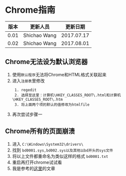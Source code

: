# Chrome指南

|版本|更新人员|更新日期|
|---|-------|-------|
|0.01|Shichao Wang|2017.07.17|
|0.02|Shichao Wang|2017.08.01|

## Chrome无法设为默认浏览器
1. 使用`默认程序`无法将Chrome和HTML格式关联起来
2. 进入`注册表`里修改
   ```` regedit
    1. regedit
    2. 选择至这里：计算机\HKEY_CLASSES_ROOT\.html和计算机\HKEY_CLASSES_ROOT\.htm
    3. 将上面两个项的默认的值修改为htmlfile
   ````
3. 再次尝试步骤一

## Chrome所有的页面崩溃
1. 进入 `C:\Windows\System32\drivers\`
2. 找到 `bd0001.sys,bd002.sys以及其他以bd开头的sys文件`
3. 将以上文件都重命名为类似这样的格式 `bd0001.txt`
4. 重启再打开chrome试试看
5. 我是参考的[这里](https://www.zhihu.com/question/29305453)的文章
